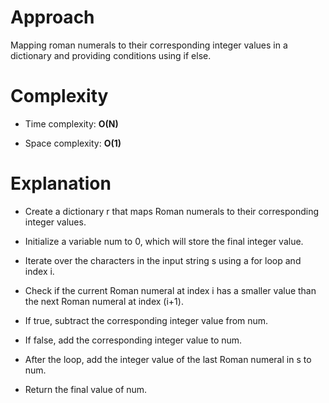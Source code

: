 # Approach
 
Mapping roman numerals to their corresponding integer values in a dictionary and providing conditions using if else.

# Complexity

- Time complexity: **O(N)**

- Space complexity: **O(1)**

# Explanation

- Create a dictionary r that maps Roman numerals to their corresponding integer values.

- Initialize a variable num to 0, which will store the final integer value.

- Iterate over the characters in the input string s using a for loop and index i.

- Check if the current Roman numeral at index i has a smaller value than the next Roman numeral at index (i+1).

- If true, subtract the corresponding integer value from num.

- If false, add the corresponding integer value to num.

- After the loop, add the integer value of the last Roman numeral in s to num.

- Return the final value of num.
